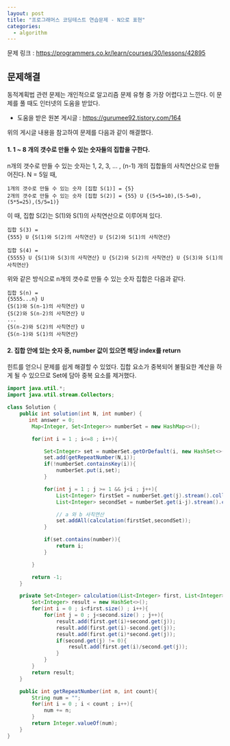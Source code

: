 ```yaml
---
layout: post
title: "프로그래머스 코딩테스트 연습문제 - N으로 표현"
categories:
  - algorithm
---
```


문제 링크 : <https://programmers.co.kr/learn/courses/30/lessons/42895>

## 문제해결
동적계획법 관련 문제는 개인적으로 알고리즘 문제 유형 중 가장 어렵다고 느낀다. 이 문제를 풀 때도 인터넷의 도움을 받았다.
* 도움을 받은 원본 게시글 : <https://gurumee92.tistory.com/164>

위의 게시글 내용을 참고하여 문제를 다음과 같이 해결했다.
#### 1. 1 ~ 8 개의 갯수로 만들 수 있는 숫자들의 집합을 구한다.
n개의 갯수로 만들 수 있는 숫자는 1, 2, 3, ... , (n-1) 개의 집합들의 사칙연산으로 만들어진다.
N = 5일 때,
```
1개의 갯수로 만들 수 있는 숫자 [집합 S(1)] = {5}
2개의 갯수로 만들 수 있는 숫자 [집합 S(2)] = {55} U {(5+5=10),(5-5=0),(5*5=25),(5/5=1)}
```
이 때, 집합 S(2)는 S(1)와 S(1)의 사칙연산으로 이루어져 있다.
```
집합 S(3) = 
{555} U {S(1)와 S(2)의 사칙연산} U {S(2)와 S(1)의 사칙연산}

집합 S(4) = 
{5555} U {S(1)와 S(3)의 사칙연산} U {S(2)와 S(2)의 사칙연산} U {S(3)와 S(1)의 사칙연산}
```
위와 같은 방식으로 n개의 갯수로 만들 수 있는 숫자 집합은 다음과 같다.
```
집합 S(n) = 
{5555...n} U 
{S(1)와 S(n-1)의 사칙연산} U 
{S(2)와 S(n-2)의 사칙연산} U 
...
{S(n-2)와 S(2)의 사칙연산} U
{S(n-1)와 S(1)의 사칙연산}
```
#### 2. 집합 안에 있는 숫자 중, number 값이 있으면 해당 index를 return
힌트를 얻으니 문제를 쉽게 해결할 수 있었다. 집합 요소가 중복되어 불필요한 계산을 하게 될 수 있으므로 Set에 담아 중복 요소를 제거했다.
```java
import java.util.*;
import java.util.stream.Collectors;

class Solution {
    public int solution(int N, int number) {
       int answer = 0;
        Map<Integer, Set<Integer>> numberSet = new HashMap<>();

        for(int i = 1 ; i<=8 ; i++){

            Set<Integer> set = numberSet.getOrDefault(i, new HashSet<>());
            set.add(getRepeatNumber(N,i));
            if(!numberSet.containsKey(i)){
                numberSet.put(i,set);
            }

            for(int j = 1 ; j >= 1 && j<i ; j++){
                List<Integer> firstSet = numberSet.get(j).stream().collect(Collectors.toList());
                List<Integer> secondSet = numberSet.get(i-j).stream().collect(Collectors.toList());

                // a 와 b 사칙연산
                set.addAll(calculation(firstSet,secondSet));
            }

            if(set.contains(number)){
                return i;
            }

        }

        return -1;
    }

    private Set<Integer> calculation(List<Integer> first, List<Integer> second){
        Set<Integer> result = new HashSet<>();
        for(int i = 0 ; i<first.size() ; i++){
            for(int j = 0 ; j<second.size() ; j++){
                result.add(first.get(i)+second.get(j));
                result.add(first.get(i)-second.get(j));
                result.add(first.get(i)*second.get(j));
                if(second.get(j) != 0){
                    result.add(first.get(i)/second.get(j));
                }
            }
        }
        return result;
    }

    public int getRepeatNumber(int n, int count){
        String num = "";
        for(int i = 0 ; i < count ; i++){
            num += n;
        }
        return Integer.valueOf(num);
    }
}
```
